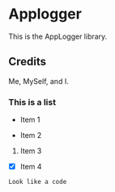 # Applogger

This is the AppLogger library.

## Credits

Me, MySelf, and I.

### This is a list

* Item 1
- Item 2
1. Item 3
- [x] Item 4 

`Look like a code`
